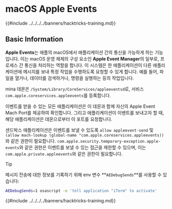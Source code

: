 # macOS Apple Events

{{#include ../../../../banners/hacktricks-training.md}}

## Basic Information

**Apple Events**는 애플의 macOS에서 애플리케이션 간의 통신을 가능하게 하는 기능입니다. 이는 macOS 운영 체제의 구성 요소인 **Apple Event Manager**의 일부로, 프로세스 간 통신을 처리하는 역할을 합니다. 이 시스템은 한 애플리케이션이 다른 애플리케이션에 메시지를 보내 특정 작업을 수행하도록 요청할 수 있게 합니다. 예를 들어, 파일을 열거나, 데이터를 검색하거나, 명령을 실행하는 등의 작업입니다.

mina 데몬은 `/System/Library/CoreServices/appleeventsd`로, 서비스 `com.apple.coreservices.appleevents`를 등록합니다.

이벤트를 받을 수 있는 모든 애플리케이션은 이 데몬과 함께 자신의 Apple Event Mach Port를 제공하여 확인합니다. 그리고 애플리케이션이 이벤트를 보내고자 할 때, 해당 애플리케이션은 데몬으로부터 이 포트를 요청합니다.

샌드박스 애플리케이션은 이벤트를 보낼 수 있도록 `allow appleevent-send` 및 `(allow mach-lookup (global-name "com.apple.coreservices.appleevents))`와 같은 권한이 필요합니다. `com.apple.security.temporary-exception.apple-events`와 같은 권한은 이벤트를 보낼 수 있는 접근을 제한할 수 있으며, 이는 `com.apple.private.appleevents`와 같은 권한이 필요합니다.

> [!TIP]
> 메시지 전송에 대한 정보를 기록하기 위해 env 변수 **`AEDebugSends`**를 사용할 수 있습니다:
>
> ```bash
> AEDebugSends=1 osascript -e 'tell application "iTerm" to activate'
> ```

{{#include ../../../../banners/hacktricks-training.md}}
